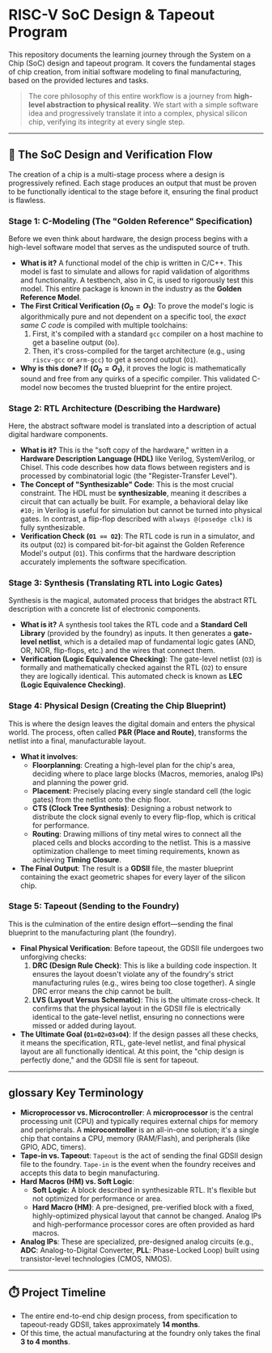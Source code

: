 # RISC-V SoC Design & Tapeout Program

This repository documents the learning journey through the System on a Chip (SoC) design and tapeout program. It covers the fundamental stages of chip creation, from initial software modeling to final manufacturing, based on the provided lectures and tasks.

> The core philosophy of this entire workflow is a journey from **high-level abstraction to physical reality**. We start with a simple software idea and progressively translate it into a complex, physical silicon chip, verifying its integrity at every single step.

---

## 🚀 The SoC Design and Verification Flow

The creation of a chip is a multi-stage process where a design is progressively refined. Each stage produces an output that must be proven to be functionally identical to the stage before it, ensuring the final product is flawless.

### Stage 1: C-Modeling (The "Golden Reference" Specification)

Before we even think about hardware, the design process begins with a high-level software model that serves as the undisputed source of truth.

* **What is it?** A functional model of the chip is written in C/C++. This model is fast to simulate and allows for rapid validation of algorithms and functionality. A testbench, also in C, is used to rigorously test this model. This entire package is known in the industry as the **Golden Reference Model**.
* **The First Critical Verification ($O_0 = O_1$)**: To prove the model's logic is algorithmically pure and not dependent on a specific tool, the *exact same C code* is compiled with multiple toolchains:
    1.  First, it's compiled with a standard `gcc` compiler on a host machine to get a baseline output (`Oo`).
    2.  Then, it's cross-compiled for the target architecture (e.g., using `riscv-gcc` or `arm-gcc`) to get a second output (`O1`).
* **Why is this done?** If **($O_{0}=O_{1}$)**, it proves the logic is mathematically sound and free from any quirks of a specific compiler. This validated C-model now becomes the trusted blueprint for the entire project.

### Stage 2: RTL Architecture (Describing the Hardware)

Here, the abstract software model is translated into a description of actual digital hardware components.

* **What is it?** This is the "soft copy of the hardware," written in a **Hardware Description Language (HDL)** like Verilog, SystemVerilog, or Chisel. This code describes how data flows between registers and is processed by combinatorial logic (the "Register-Transfer Level").
* **The Concept of "Synthesizable" Code**: This is the most crucial constraint. The HDL must be **synthesizable**, meaning it describes a circuit that can actually be built. For example, a behavioral delay like `#10;` in Verilog is useful for simulation but cannot be turned into physical gates. In contrast, a flip-flop described with `always @(posedge clk)` is fully synthesizable.
* **Verification Check (`O1 == O2`)**: The RTL code is run in a simulator, and its output (`O2`) is compared bit-for-bit against the Golden Reference Model's output (`O1`). This confirms that the hardware description accurately implements the software specification.

### Stage 3: Synthesis (Translating RTL into Logic Gates)

Synthesis is the magical, automated process that bridges the abstract RTL description with a concrete list of electronic components.

* **What is it?** A synthesis tool takes the RTL code and a **Standard Cell Library** (provided by the foundry) as inputs. It then generates a **gate-level netlist**, which is a detailed map of fundamental logic gates (AND, OR, NOR, flip-flops, etc.) and the wires that connect them.
* **Verification (Logic Equivalence Checking)**: The gate-level netlist (`O3`) is formally and mathematically checked against the RTL (`O2`) to ensure they are logically identical. This automated check is known as **LEC (Logic Equivalence Checking)**.

### Stage 4: Physical Design (Creating the Chip Blueprint)

This is where the design leaves the digital domain and enters the physical world. The process, often called **P&R (Place and Route)**, transforms the netlist into a final, manufacturable layout.

* **What it involves**:
    * **Floorplanning**: Creating a high-level plan for the chip's area, deciding where to place large blocks (Macros, memories, analog IPs) and planning the power grid.
    * **Placement**: Precisely placing every single standard cell (the logic gates) from the netlist onto the chip floor.
    * **CTS (Clock Tree Synthesis)**: Designing a robust network to distribute the clock signal evenly to every flip-flop, which is critical for performance.
    * **Routing**: Drawing millions of tiny metal wires to connect all the placed cells and blocks according to the netlist. This is a massive optimization challenge to meet timing requirements, known as achieving **Timing Closure**.
* **The Final Output**: The result is a **GDSII** file, the master blueprint containing the exact geometric shapes for every layer of the silicon chip.

### Stage 5: Tapeout (Sending to the Foundry)

This is the culmination of the entire design effort—sending the final blueprint to the manufacturing plant (the foundry).

* **Final Physical Verification**: Before tapeout, the GDSII file undergoes two unforgiving checks:
    1.  **DRC (Design Rule Check)**: This is like a building code inspection. It ensures the layout doesn't violate any of the foundry's strict manufacturing rules (e.g., wires being too close together). A single DRC error means the chip cannot be built.
    2.  **LVS (Layout Versus Schematic)**: This is the ultimate cross-check. It confirms that the physical layout in the GDSII file is electrically identical to the gate-level netlist, ensuring no connections were missed or added during layout.
* **The Ultimate Goal (`O1=O2=O3=O4`)**: If the design passes all these checks, it means the specification, RTL, gate-level netlist, and final physical layout are all functionally identical. At this point, the "chip design is perfectly done," and the GDSII file is sent for tapeout.

---

##  glossary Key Terminology

* **Microprocessor vs. Microcontroller**: A **microprocessor** is the central processing unit (CPU) and typically requires external chips for memory and peripherals. A **microcontroller** is an all-in-one solution; it's a single chip that contains a CPU, memory (RAM/Flash), and peripherals (like GPIO, ADC, timers).
* **Tape-in vs. Tapeout**: `Tapeout` is the act of sending the final GDSII design file to the foundry. `Tape-in` is the event when the foundry receives and accepts this data to begin manufacturing.
* **Hard Macros (HM) vs. Soft Logic**:
    * **Soft Logic**: A block described in synthesizable RTL. It's flexible but not optimized for performance or area.
    * **Hard Macro (HM)**: A pre-designed, pre-verified block with a fixed, highly-optimized physical layout that cannot be changed. Analog IPs and high-performance processor cores are often provided as hard macros.
* **Analog IPs**: These are specialized, pre-designed analog circuits (e.g., **ADC**: Analog-to-Digital Converter, **PLL**: Phase-Locked Loop) built using transistor-level technologies (CMOS, NMOS).

---

## ⏱️ Project Timeline

* The entire end-to-end chip design process, from specification to tapeout-ready GDSII, takes approximately **14 months**.
* Of this time, the actual manufacturing at the foundry only takes the final **3 to 4 months**.